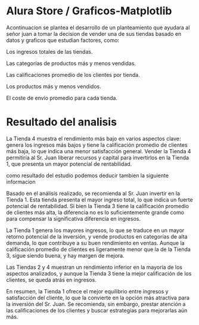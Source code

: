 # Alura Store / Graficos-Matplotlib
Acontinuacion se plantea el desarrollo de un planteamiento que ayudara al señor juan a tomar la decision de vender una de sus tiendas basado en datos y graficos que estudian  factores, como:

Los ingresos totales de las tiendas.

Las categorías de productos más y menos vendidas.

Las calificaciones promedio de los clientes por tienda.

Los productos más y menos vendidos.

El coste de envío promedio para cada tienda.
 

# Resultado del analisis

La Tienda 4 muestra el rendimiento más bajo en varios aspectos clave: genera los ingresos más bajos y tiene la calificación promedio de clientes más baja, lo que indica una menor satisfacción general. Vender la Tienda 4 permitiría al Sr. Juan liberar recursos y capital para invertirlos en la Tienda 1, que presenta un mayor potencial de rentabilidad.

como resultado del estudio podemos deducir tambien la siguiente informacion 

Basado en el análisis realizado, se recomienda al Sr. Juan invertir en la Tienda 1. Esta tienda presenta el mayor ingreso total, lo que indica un fuerte potencial de rentabilidad. Si bien la Tienda 3 tiene la calificación promedio de clientes más alta, la diferencia no es lo suficientemente grande como para compensar la significativa diferencia en ingresos.

La Tienda 1 genera los mayores ingresos, lo que se traduce en un mayor retorno potencial de la inversión, y vende productos en categorías de alta demanda, lo que contribuye a su buen rendimiento en ventas. Aunque la calificación promedio de clientes es ligeramente menor que la de la Tienda 3, sigue siendo buena, y hay margen de mejora.

Las Tiendas 2 y 4 muestran un rendimiento inferior en la mayoría de los aspectos analizados, y aunque la Tienda 3 tiene la mejor calificación de los clientes, se queda atrás en ingresos.

En resumen, la Tienda 1 ofrece el mejor equilibrio entre ingresos y satisfacción del cliente, lo que la convierte en la opción más atractiva para la inversión del Sr. Juan. Se recomienda, sin embargo, prestar atención a las calificaciones de los clientes y buscar estrategias para mejorarlas aún más.
